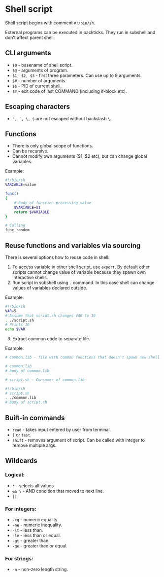 # Shell script

Shell script begins with comment `#!/bin/sh`.

External programs can be executed in backticks. They run in subshell and don't affect parent shell.

## CLI arguments

-   `$0` - basename of shell script.
-   `$@` - arguments of program.
-   `$1, $2, $3` - first three parameters. Can use up to 9 arguments.
-   `$#` - number of arguments.
-   `$$` - PID of current shell.
-   `$?` - exit code of last COMMAND (including if-block etc).

## Escaping characters

-   `` ", `, \, $ `` are not escaped without backslash `\`.

## Functions

-   There is only global scope of functions.
-   Can be recursive.
-   Cannot modify own arguments ($1, $2 etc), but can change global variables.

Example:

```bash
#!/bin/sh
VARIABLE=value

func()
{
    # body of function processing value
    $VARIABLE=$1
    return $VARIABLE
}

# Calling
func random
```

## Reuse functions and variables via sourcing

There is several options how to reuse code in shell:

1. To access variable in other shell script, use `export`. By default other scripts cannot change value of variable because they spawn own interactive shells.
2. Run script in subshell using `.` command. In this case shell can change values of variables declared outside.

Example:

```bash
#!/bin/sh
VAR=5
# Assume that script.sh changes VAR to 10
. ./script.sh
# Prints 10
echo $VAR
```

3. Extract common code to separate file.

Example:

```bash
# common.lib - file with common functions that doesn't spawn new shell

# common.lib
# body of common.lib

# script.sh - Consumer of common.lib

#!/bin/sh
# script.sh
. ./common.lib
# body of script.sh
```

## Built-in commands

-   `read` - takes input entered by user from terminal.
-   `[` or `test`.
-   `shift` - removes argument of script. Can be called with integer to remove multiple args.

## Wildcards

### Logical:

-   `*` - selects all values.
-   `&& \` - AND condition that moved to next line.
-   `||`

### For integers:

-   `-eq` - numeric equality.
-   `-ne` - numeric inequality.
-   `-lt` - less than.
-   `-le` - less than or equal.
-   `-gt` - greater than.
-   `-ge` - greater than or equal.

### For strings:

-   `-n` - non-zero length string.
